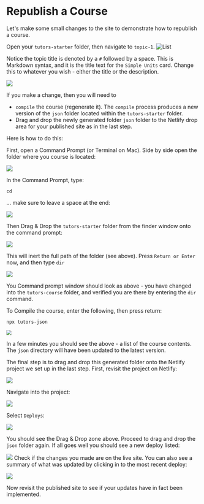 # Republish a Course

Let's make some small changes to the site to demonstrate how to republish a course.

Open your `tutors-starter` folder, then navigate to `topic-1`.
![List](img/13x.png)

Notice the topic title is denoted by a `#` followed by a space. This is Markdown syntax, and it is the title text for the `Simple Units` card. Change this to whatever you wish - either the title or the description.


![](img/04x.png)



If you make a change, then you will need to

-  `compile` the course (regenerate it). The `compile` process  produces a new version of the  `json` folder located within the `tutors-starter` folder. 
- Drag and drop the newly generated folder `json` folder to the Netlify drop area for your published site as in the last step.  

Here is how to do this:

First, open a Command Prompt (or Terminal on Mac). Side by side open the folder where you course is located:

![](img/14x.png)

In the Command Prompt, type:

~~~
cd 
~~~

... make sure to leave a space at the end:

![](img/15x.png)

Then Drag & Drop the `tutors-starter` folder from the finder window onto the command prompt:

![](img/16x.png)

This will inert the full path of the folder (see above). Press `Return or Enter` now, and then type `dir`

![](img/17x.png)

You Command prompt window should look as above - you have changed into the `tutors-course` folder, and verified you are there by entering the `dir` command.

To Compile the course, enter the following, then press return:

~~~
npx tutors-json
~~~

<img src="img/18x.png" style="zoom:80%;" />

In a few minutes you should see the above - a list of the course contents. The `json` directory will have been updated to the latest version.

The final step is to drag and drop this generated folder onto the Netlify project we set up in the last step.  First, revisit the project on Netlify:

![](img/19x.png)

Navigate into the project:

![](img/20x.png)

Select `Deploys`:

![](img/21x.png)

You should see the Drag & Drop zone above. Proceed to drag and drop the `json` folder again. If all goes well you should see a new deploy listed:

![](img/22x.png) Check if the changes you made are on the live site. You can also see a summary of what was updated by clicking in to the most recent deploy:

![](img/23x.png)

Now revisit the published site to see if your updates have in fact been implemented.